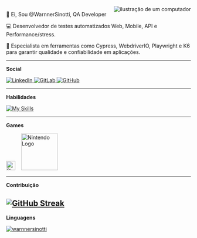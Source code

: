 <img src="https://raw.githubusercontent.com/MicaelliMedeiros/micaellimedeiros/master/image/computer-illustration.png" alt="ilustração de um computador" min-width="250px"  align="right">


<p align="left"> 
  👋  Ei, Sou @WarnnerSinotti, QA Developer  
</p>

<p align="left">
💻  Desenvolvedor de testes automatizados Web, Mobile, API e Performance/stress.  
</p>

<p align="left">
 🚀  Especialista em ferramentas como Cypress, WebdriverIO, Playwright e K6 para garantir qualidade e confiabilidade em aplicações.
</p>


---

<b>Social</b>

<p>
  <a href="https://www.linkedin.com/in/warnner-sinotti-529a52131/" target="_blank" rel="noopener noreferrer">
    <img src="https://skillicons.dev/icons?i=linkedin&perline=3" alt="LinkedIn" />
  </a>
  <a href="https://gitlab.com/warnner.sinotti" target="_blank" rel="noopener noreferrer">
    <img src="https://skillicons.dev/icons?i=gitlab&perline=3" alt="GitLab" />
  </a>
  <a href="https://github.com/WarnnerSinotti" target="_blank" rel="noopener noreferrer">
    <img src="https://skillicons.dev/icons?i=github&perline=3" alt="GitHub" />
  </a>
</p>

---

<b>Habilidades</b>

[![My Skills](https://skillicons.dev/icons?i=aws,gcp,react,cypress,docker,selenium,ts,js,gherkin,jenkins&perline=10)](https://skillicons.dev)

---

<b>Games</b>

<p align="left">
  <img src="https://img.shields.io/badge/PlayStation-003791?style=for-the-badge&logo=playstation&logoColor=white" height="25" alt="Playstation 5" />
  &nbsp;&nbsp;
  <img src="https://upload.wikimedia.org/wikipedia/commons/0/0d/Nintendo.svg" alt="Nintendo Logo" width="100" />
</p>

---

<b>Contribuição</b>

[![GitHub Streak](https://streak-stats.demolab.com?user=warnnersinotti&theme=merko&short_numbers=true&mode=weekly)](https://git.io/streak-stats)
---

<b>Linguagens</b>

[![warnnersinotti](https://github-readme-stats.vercel.app/api/top-langs/?username=warnnersinotti&hide=html&layout=compact&theme=dark)](https://github.com/anuraghazra/github-readme-stats)

